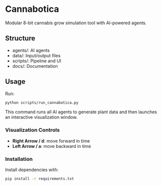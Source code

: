 # Cannabotica

Modular 8-bit cannabis grow simulation tool with AI-powered agents.

## Structure

- agents/: AI agents
- data/: Input/output files
- scripts/: Pipeline and UI
- docs/: Documentation

## Usage

Run:

```bash
python scripts/run_cannabotica.py
```

This command runs all AI agents to generate plant data and then launches an interactive visualization window.

### Visualization Controls

- **Right Arrow / d**: move forward in time
- **Left Arrow / a**: move backward in time

### Installation

Install dependencies with:

```bash
pip install -r requirements.txt
```
